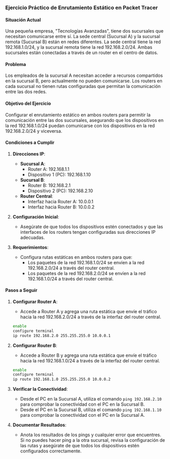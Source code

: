 ### Ejercicio Práctico de Enrutamiento Estático en Packet Tracer

#### Situación Actual

Una pequeña empresa, "Tecnologías Avanzadas", tiene dos sucursales que necesitan comunicarse entre sí. La sede central (Sucursal A) y la sucursal remota (Sucursal B) están en redes diferentes. La sede central tiene la red 192.168.1.0/24, y la sucursal remota tiene la red 192.168.2.0/24. Ambas sucursales están conectadas a través de un router en el centro de datos.

#### Problema

Los empleados de la sucursal A necesitan acceder a recursos compartidos en la sucursal B, pero actualmente no pueden comunicarse. Los routers en cada sucursal no tienen rutas configuradas que permitan la comunicación entre las dos redes.

#### Objetivo del Ejercicio

Configurar el enrutamiento estático en ambos routers para permitir la comunicación entre las dos sucursales, asegurando que los dispositivos en la red 192.168.1.0/24 puedan comunicarse con los dispositivos en la red 192.168.2.0/24 y viceversa.

#### Condiciones a Cumplir

1. **Direcciones IP**:
   - **Sucursal A**:
     - Router A: 192.168.1.1
     - Dispositivo 1 (PC): 192.168.1.10
   - **Sucursal B**:
     - Router B: 192.168.2.1
     - Dispositivo 2 (PC): 192.168.2.10
   - **Router Central**:
     - Interfaz hacia Router A: 10.0.0.1
     - Interfaz hacia Router B: 10.0.0.2

2. **Configuración Inicial**:
   - Asegúrate de que todos los dispositivos estén conectados y que las interfaces de los routers tengan configuradas sus direcciones IP adecuadas.

3. **Requerimientos**:
   - Configura rutas estáticas en ambos routers para que:
     - Los paquetes de la red 192.168.1.0/24 se envíen a la red 192.168.2.0/24 a través del router central.
     - Los paquetes de la red 192.168.2.0/24 se envíen a la red 192.168.1.0/24 a través del router central.

#### Pasos a Seguir

1. **Configurar Router A**:
   - Accede a Router A y agrega una ruta estática que envíe el tráfico hacia la red 192.168.2.0/24 a través de la interfaz del router central.

   ```bash
   enable
   configure terminal
   ip route 192.168.2.0 255.255.255.0 10.0.0.1
   ```

2. **Configurar Router B**:
   - Accede a Router B y agrega una ruta estática que envíe el tráfico hacia la red 192.168.1.0/24 a través de la interfaz del router central.

   ```bash
   enable
   configure terminal
   ip route 192.168.1.0 255.255.255.0 10.0.0.2
   ```

3. **Verificar la Conectividad**:
   - Desde el PC en la Sucursal A, utiliza el comando `ping 192.168.2.10` para comprobar la conectividad con el PC en la Sucursal B.
   - Desde el PC en la Sucursal B, utiliza el comando `ping 192.168.1.10` para comprobar la conectividad con el PC en la Sucursal A.

4. **Documentar Resultados**:
   - Anota los resultados de los pings y cualquier error que encuentres. Si no puedes hacer ping a la otra sucursal, revisa la configuración de las rutas y asegúrate de que todos los dispositivos estén configurados correctamente.
